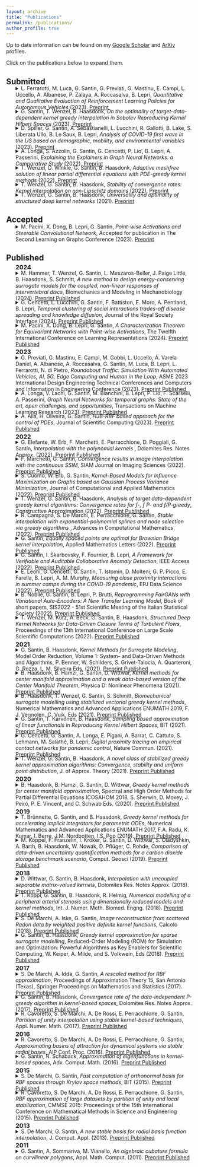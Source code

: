 ```yaml
---
layout: archive
title: "Publications"
permalink: /publications/
author_profile: true
---
```


Up to date information can be found on my <a href='https://scholar.google.it/citations?user=WG9oe0wAAAAJ&hl=en'> <i class="ai ai-google-scholar"></i>Google Scholar</a> and <a href='https://arxiv.org/a/santin_g_1.html'> <i class="ai ai-arxiv"></i>ArXiv</a> profiles.

Click on the publications below to expand them.

## Submitted
<p style="margin-top:-20px;"><details style="margin-left:5%;">

<summary>L. Ferrarotti, M. Luca, G. Santin, G. Previati, G. Mastinu, E. Campi, L. Uccello, A. Albanese, P. Zalaya, A. Roccasalva, B. Lepri, 
<i>Quantitative and Qualitative Evaluation of Reinforcement Learning Policies for Autonomous Vehicles</i> (2023). <a href='https://arxiv.org/abs/2309.08254'> <i class="fa fa-file-pdf"></i> Preprint </a>
</summary>

<small>

<blockquote>
Optimizing traffic dynamics in an evolving transportation landscape is crucial, particularly in scenarios where autonomous vehicles (AVs) with varying levels of autonomy coexist with human-driven cars. This paper presents a novel approach to optimizing choices of AVs using Proximal Policy Optimization (PPO), a reinforcement learning algorithm. We learned a policy to minimize traffic jams (i.e., minimize the time to cross the scenario) and to minimize pollution in a roundabout in Milan, Italy. Through empirical analysis, we demonstrate that our approach can reduce time and pollution levels. Furthermore, we qualitatively evaluate the learned policy using a cutting-edge cockpit to assess its performance in near-real-world conditions. To gauge the practicality and acceptability of the policy, we conducted evaluations with human participants using the simulator, focusing on a range of metrics like traffic smoothness and safety perception. In general, our findings show that human-driven vehicles benefit from optimizing AVs dynamics. Also, participants in the study highlighted that the scenario with 80\% AVs is perceived as safer than the scenario with 20\%. The same result is obtained for traffic smoothness perception.	
</blockquote>

<pre>
  <code class="bibtex">
@misc{Ferrarotti2023,
      title={Quantitative and Qualitative Evaluation of Reinforcement Learning Policies for Autonomous Vehicles}, 
      author={Laura Ferrarotti and Massimiliano Luca and Gabriele Santin and Giorgio Previati and Gianpiero Mastinu and Elena Campi and Lorenzo Uccello and Antonino Albanese and Praveen Zalaya and Alessandro Roccasalva and Bruno Lepri},
      year={2023},
      eprint={2309.08254},
      archivePrefix={arXiv},
      primaryClass={cs.AI}
}
  </code>
</pre>
</small>

</details>

</p>



<p style="margin-top:-20px;"><details style="margin-left:5%;">

<summary>G. Santin, T. Wenzel, B. Haasdonk, 
<i>On the optimality of target-data-dependent kernel greedy interpolation in Sobolev Reproducing Kernel Hilbert Spaces</i> (2023). <a href='https://arxiv.org/abs/2307.09811v1'> <i class="fa fa-file-pdf"></i> Preprint </a>
</summary>

<small>

<blockquote>
Kernel interpolation is a versatile tool for the approximation of functions from data, and it can be proven to have some optimality properties when used with kernels related to certain Sobolev spaces. In the context of interpolation, the selection of optimal function sampling locations is a central problem, both from a practical perspective, and as an interesting theoretical question. Greedy interpolation algorithms provide a viable solution for this task, being efficient to run and provably accurate in their approximation. In this paper we close a gap that is present in the convergence theory for these algorithms by employing a recent result on general greedy algorithms. This modification leads to new convergence rates which match the optimal ones when restricted to the P-greedy target-data-independent selection rule, and can additionally be proven to be optimal when they fully exploit adaptivity (f-greedy). Other than closing this gap, the new results have some significance in the broader setting of the optimality of general approximation algorithms in Reproducing Kernel Hilbert Spaces, as they allow us to compare adaptive interpolation with non-adaptive best nonlinear approximation. 	
</blockquote>

<pre>
  <code class="bibtex">
@Misc{Santin2023,
      title={On the optimality of target-data-dependent kernel greedy interpolation in Sobolev Reproducing Kernel Hilbert Spaces}, 
      author={Gabriele Santin and Tizian Wenzel and Bernard Haasdonk},
      year={2023},
      eprint={2307.09811}
}
  </code>
</pre>
</small>

</details>

</p>



<p style="margin-top:-20px;"><details style="margin-left:5%;">

<summary>D. Spiller, G. Santin, A. Sebastianelli, L. Lucchini, R. Gallotti, B. Lake, S. Liberata Ullo, B. Le Saux, B. Lepri, 
<i>Analysis of COVID-19 first wave in the US based on demographic, mobility, and environmental variables </i> (2023). <a href='https://arxiv.org/abs/2302.14649v1'> <i class="fa fa-file-pdf"></i> Preprint </a>
</summary>

<small>

<blockquote>
COVID-19 had a strong and disruptive impact on our society, and yet further analyses on most relevant factors explaining the spread of the pandemic are needed. Interdisciplinary studies linking epidemiological, mobility, environmental, and socio-demographic data analysis can help understanding how historical conditions, concurrent social policies and environmental factors impacted on the evolution of the pandemic crisis. This work deals with a regression analysis linking COVID-19 mortality to socio-demographic, mobility, and environmental data in the US during the first half of 2020, i.e., during the COVID-19 pandemic first wave. This study can provide very useful insights about risk factors enhancing mortality rates before non-pharmaceutical interventions or vaccination campaigns took place. Our cross-sectional ecological regression analysis demonstrates that, when considering the entire US area, the socio-demographic variables globally play the most important role with respect to environmental and mobility variables in describing COVID-19 mortality. Compared to the complete generalized linear model considering all socio-demographic, mobility, and environmental data, the regression based only on socio-demographic data provides a better approximation and proves to be a better explanatory model when compared to the mobility-based and environmental-based models. However, when looking at single entries within each of the three groups, we see that the mobility data can become relevant descriptive predictors at local scale, as in New Jersey where the time spent at work is one of the most relevant explanatory variables, while environmental data play contradictory roles.	
</blockquote>

<pre>
  <code class="bibtex">
@misc{Spiller2023,
  author = {Spiller, Dario and Santin, Gabriele and Sebastianelli, Alessandro and Lucchini, Lorenzo and Gallotti, Riccardo and Lake, Brennan and Ullo, Silvia Liberata and Saux, Bertrand Le and Lepri, Bruno},
  title = {Analysis of COVID-19 first wave in the US based on demographic, mobility, and environmental variables},
  year = {2023},
}
  </code>
</pre>
</small>

</details>

</p>



<p style="margin-top:-20px;"><details style="margin-left:5%;">

<summary>A. Longa, S. Azzolin, G. Santin, G. Cencetti, P. Lio’, B. Lepri, A. Passerini, 
<i>Explaining the Explainers in Graph Neural Networks: a Comparative Study </i> (2022). <a href='https://arxiv.org/abs/2210.15304'> <i class="fa fa-file-pdf"></i> Preprint </a>
</summary>

<small>

<blockquote>
Following a fast initial breakthrough in graph based learning, Graph Neural Networks (GNNs) have reached a widespread application in many science and engineering fields, prompting the need for methods to understand their decision process. GNN explainers have started to emerge in recent years, with a multitude of methods both novel or adapted from other domains. To sort out this plethora of alternative approaches, several studies have benchmarked the performance of different explainers in terms of various explainability metrics. However, these earlier works make no attempts at providing insights into why different GNN architectures are more or less explainable, or which explainer should be preferred in a given setting. In this survey, we fill these gaps by devising a systematic experimental study, which tests ten explainers on eight representative architectures trained on six carefully designed graph and node classification datasets. With our results we provide key insights on the choice and applicability of GNN explainers, we isolate key components that make them usable and successful and provide recommendations on how to avoid common interpretation pitfalls. We conclude by highlighting open questions and directions of possible future research.	
</blockquote>

<pre>
  <code class="bibtex">
@misc{Longa2022,
  author = {Longa, Antonio and Azzolin, Steve and Santin, Gabriele and Cencetti, Giulia and Liò, Pietro and Lepri, Bruno and Passerini, Andrea},
  title = {Explaining the Explainers in Graph Neural Networks: a Comparative Study},
  publisher = {arXiv},
  year = {2022},
}
  </code>
</pre>
</small>

</details>

</p>



<p style="margin-top:-20px;"><details style="margin-left:5%;">

<summary>T. Wenzel, D. Winkle, G. Santin, B. Haasdonk, 
<i>Adaptive meshfree solution of linear partial differential equations with PDE-greedy kernel methods </i> (2022). <a href='https://arxiv.org/abs/2207.13971'> <i class="fa fa-file-pdf"></i> Preprint </a>
</summary>

<small>

<blockquote>
We consider the meshless solution of PDEs via symmetric kernel collocation by using greedy kernel methods. In this way we avoid the need for mesh generation, which can be challenging for non-standard domains or manifolds. We introduce and discuss different kind of greedy selection criteria, such as the PDE-P -greedy and the PDE-f -greedy for collocation point selection. Subsequently we analyze the convergence rates of these algorithms and provide bounds on the approximation error in terms of the number of greedily selected points. Especially we prove that target-data dependent algorithms, i.e. those using knowledge of the right hand side functions of the PDE, exhibit faster convergence rates. The provided analysis is applicable to PDEs both on domains and manifolds. This fact and the advantages of target-data dependent algorithms are highlighted by numerical examples.	
</blockquote>

<pre>
  <code class="bibtex">
@Article{Wenzel2022c,
  author    = {Wenzel, Tizian and Santin, Gabriele and Haasdonk, Bernard},
  title     = {Analysis of Target Data-Dependent Greedy Kernel Algorithms: Convergence Rates for f-, {\$}{\$}f {\backslash}cdot P{\$}{\$}- and f/P-Greedy},
  journal   = {Constructive Approximation},
  year      = {2022},
  month     = {Oct},
  issn      = {1432-0940},
  doi       = {10.1007/s00365-022-09592-3},
  url       = {https://doi.org/10.1007/s00365-022-09592-3},
  day       = {18},
}
  </code>
</pre>
</small>

</details>

</p>



<p style="margin-top:-20px;"><details style="margin-left:5%;">

<summary>T. Wenzel, G. Santin, B. Haasdonk, 
<i>Stability of convergence rates: Kernel interpolation on non-Lipschitz domains </i> (2022). <a href='https://arxiv.org/abs/2203.12532'> <i class="fa fa-file-pdf"></i> Preprint </a>
</summary>

<small>

<blockquote>
Error estimates for kernel interpolation in Reproducing Kernel Hilbert Spaces (RKHS) usually assume quite restrictive properties on the shape of the domain, especially in the case of infinitely smooth kernels like the popular Gaussian kernel. In this paper we leverage an analysis of greedy kernel algorithms to prove that it is possible to obtain convergence results (in the number of interpolation points) for kernel interpolation for arbitrary domains $\Omega\subset\mathbb{R}^d$, thus allowing for non-Lipschitz domains including e.g. cusps and irregular boundaries. Especially we show that, when going to a smaller domain $\tilde\Omega\subset\Omega\subset\mathbb{R}^d$, the convergence rate does not deteriorate - i.e. the convergence rates are stable with respect to going to a subset. The impact of this result is explained on the examples of kernels of finite as well as infinite smoothness like the Gaussian kernel. A comparison to approximation in Sobolev spaces is drawn, where the shape of the domain Ω has an impact on the approximation properties. Numerical experiments illustrate and confirm the experiments	
</blockquote>

<pre>
  <code class="bibtex">
@Misc{Wenzel2022b,
  author        = {Tizian Wenzel and Gabriele Santin and Bernard Haasdonk},
  title         = {Stability of convergence rates: Kernel interpolation on non-Lipschitz domains},
  year          = {2022},
  eprint        = {2203.12532},
  archiveprefix = {arXiv},
  primaryclass  = {math.NA},
}
  </code>
</pre>
</small>

</details>

</p>



<p style="margin-top:-20px;"><details style="margin-left:5%;">

<summary>T. Wenzel, G. Santin, B. Haasdonk, 
<i>Universality and optimality of structured deep kernel  networks</i> (2021). <a href='https://arxiv.org/abs/2105.07228'> <i class="fa fa-file-pdf"></i> Preprint </a>
</summary>

<small>

<blockquote>
Kernel based methods yield approximation models that are flexible, efficient and powerful. In particular, they utilize fixed feature maps of the data, being often associated to strong analytical results that prove their accuracy. On the other hand, the recent success of machine learning methods has been driven by deep neural networks (NNs). They achieve a significant accuracy on very high-dimensional data, in that they are able to learn also efficient data representations or data-based feature maps. In this paper, we leverage a recent deep kernel representer theorem to connect the two approaches and understand their interplay. In particular, we show that the use of special types of kernels yield models reminiscent of neural networks that are founded in the same theoretical framework of classical kernel methods, while enjoying many computational properties of deep neural networks. Especially the introduced Structured Deep Kernel Networks (SDKNs) can be viewed as neural networks with optimizable activation functions obeying a representer theorem. Analytic properties show their universal approximation properties in different asymptotic regimes of unbounded number of centers, width and depth. Especially in the case of unbounded depth, the constructions is asymptotically better than corresponding constructions for ReLU neural networks, which is made possible by the flexibility of kernel approximation.	
</blockquote>

<pre>
  <code class="bibtex">
@misc{Wenzel2021c,
      title={Universality and Optimality of Structured Deep Kernel Networks}, 
      author={Tizian Wenzel and Gabriele Santin and Bernard Haasdonk},
      year={2021},
      eprint={2105.07228},
      archivePrefix={arXiv},
      primaryClass={cs.LG}
}
  </code>
</pre>
</small>

</details>

</p>



## Accepted
<p style="margin-top:-20px;"><details style="margin-left:5%;">

<summary>M. Pacini, X. Dong, B. Lepri, G. Santin, 
<i>Point-wise Activations and Steerable Convolutional Network</i>, 
Accepted for publication in The Second Learning on Graphs Conference (2023). <a href='https://openreview.net/forum?id=gsJPYzdA0S'> <i class="fa fa-file-pdf"></i> Preprint </a>
</summary>

<small>

<blockquote>
Steerable Convolutional Neural Networks are a popular and efficient class of equivariant models. For some specific groups, representations, and choice of coordinates, the most common point-wise activations, such as ReLU, are not equivariant. Hence they cannot be employed in designing equivariant neural networks. In this paper, we present a simple yet effective generalization of such results for equivariant networks. First, we prove that for groups such point-wise activations can be employed in disentangled layers only when a simple group-theoretic condition is satisfied, namely when the linear representations underlying their feature spaces are trivial representations. Second, we show analogous results for connected compact groups, where the only admitted equivariant neural networks with point-wise activations are the invariant ones.	
</blockquote>

<pre>
  <code class="bibtex">
@InProceedings{Pacini2023,
  author    = {Marco Pacini and Xiaowen Dong and Bruno Lepri and Gabriele Santin},
  title     = {Point-wise Activations and Steerable Convolutional Networks},
  booktitle = {The Second Learning on Graphs Conference},
  year      = {2023},
  url       = {https://openreview.net/forum?id=gsJPYzdA0S},
}
  </code>
</pre>
</small>

</details>

</p>



## Published

<p style='margin-top:-20px;margin-left:5%;'>
<h3 style='margin-left:5%;'> 2024</h3>
</p>
<p style="margin-top:-20px;"><details style="margin-left:5%;">

<summary>M. Hammer, T. Wenzel, G. Santin, L. Meszaros-Beller, J. Paige Little, B. Haasdonk, S. Schmitt, 
<i>A new method to design energy-conserving surrogate models for the coupled, non-linear responses of intervertebral discs</i>, 
Biomechanics and Modeling in Mechanobiology (2024). <a href='https://www.researchsquare.com/article/rs-3073632/v1'> <i class="fa fa-file-pdf"></i> Preprint </a> <a href='https://doi.org/10.1007/s10237-023-01804-4'> <i class="ai ai-doi"> </i>Published</a>
</summary>

<small>

<blockquote>
The aim of this study was to design physics-preserving and precise surrogate models of the non-linear elastic behaviour of an intervertebral disc (IVD). Based on artificial force-displacement data sets from detailed finite element (FE) disc models, weused greedy kernel and polynomial approximations of second, third and fourth order to train surrogate models for the scalar force-torque-potential. Doing so, the resulting models of the elastic IVD responses ensured the conservation of mechanical energy through their structure. At the sametime, they were capable of predicting disc forces for the full physiological range of motion andfor the coupling of all six degrees of freedom of an intervertebral joint. The performance of allsurrogate models for a subject-specific L4|5 disc geometry was evaluated both on training and test data obtained from uncoupled (one-dimensional), weakly coupled (two-dimensional),and random movement trajectories in the entire six-dimensional (6d) physiological displacement range, as well as on synthetic kinematic data. We observed highest precisions for the kernel surrogate followed by the fourth order polynomial model. Both clearly outperformed the second order polynomial model which is equivalent to the commonly used stiffness matrix in neuro-musculoskeletal simulations.Hence, the proposed model architectures have the potential to improve the accuracy, and, therewith, validity of load predictions in neuro-musculoskeletal spine models.	
</blockquote>

<pre>
  <code class="bibtex">

  </code>
</pre>
</small>

</details>

</p>



<p style="margin-top:-20px;"><details style="margin-left:5%;">

<summary>G. Cencetti, L. Lucchini, G. Santin, F. Battiston, E. Moro, A. Pentland, B. Lepri, 
<i>Temporal clustering of social interactions trades-off disease spreading and knowledge diffusion</i>, 
Journal of the Royal Society Interface (2024). <a href='https://arxiv.org/abs/2308.07058'> <i class="fa fa-file-pdf"></i> Preprint </a> <a href='https://doi.org/10.1098/rsif.2023.0471'> <i class="ai ai-doi"> </i>Published</a>
</summary>

<small>

<blockquote>
Non-pharmaceutical measures such as preventive quarantines, remote working, school and workplace closures, lockdowns, etc. have shown effectivenness from an epidemic control perspective; however they have also significant negative consequences on social life and relationships, work routines, and community engagement. In particular, complex ideas, work and school collaborations, innovative discoveries, and resilient norms formation and maintenance, which often require face-to-face interactions of two or more parties to be developed and synergically coordinated, are particularly affected. In this study, we propose an alternative hybrid solution that balances the slowdown of epidemic diffusion with the preservation of face-to-face interactions. Our approach involves a two-step partitioning of the population. First, we tune the level of node clustering, creating "social bubbles" with increased contacts within each bubble and fewer outside, while maintaining the average number of contacts in each network. Second, we tune the level of temporal clustering by pairing, for a certain time interval, nodes from specific social bubbles. Our results demonstrate that a hybrid approach can achieve better trade-offs between epidemic control and complex knowledge diffusion. The versatility of our model enables tuning and refining clustering levels to optimally achieve the desired trade-off, based on the potentially changing characteristics of a disease or knowledge diffusion process.	
</blockquote>

<pre>
  <code class="bibtex">
@Article{Cencetti2023,
  author    = {Cencetti, Giulia and Lucchini, Lorenzo and Santin, Gabriele and Battiston, Federico and Moro, Esteban and Pentland, Alex and Lepri, Bruno},
  title     = {Temporal clustering of social interactions trades-off disease spreading and knowledge diffusion},
  journal   = {Journal of The Royal Society Interface},
  year      = {2024},
  volume    = {21},
  number    = {210},
  pages     = {20230471},
  doi       = {10.1098/rsif.2023.0471},
  eprint    = {https://royalsocietypublishing.org/doi/pdf/10.1098/rsif.2023.0471},
  url       = {https://royalsocietypublishing.org/doi/abs/10.1098/rsif.2023.0471},
}
  </code>
</pre>
</small>

</details>

</p>



<p style="margin-top:-20px;"><details style="margin-left:5%;">

<summary>M. Pacini, X. Dong, B. Lepri, G. Santin, 
<i>A Characterization Theorem for Equivariant Networks with Point-wise Activations</i>, 
The Twelfth International Conference on Learning Representations (2024). <a href='https://arxiv.org/abs/2401.09235'> <i class="fa fa-file-pdf"></i> Preprint </a> <a href='https://openreview.net/forum?id=79FVDdfoSR'> <i class="ai ai-doi"> </i>Published</a>
</summary>

<small>

<blockquote>
Equivariant neural networks have shown improved performance, expressiveness and sample complexity on symmetrical domains. But for some specific symmetries, representations, and choice of coordinates, the most common point-wise activations, such as ReLU, are not equivariant, hence they cannot be employed in the design of equivariant neural networks. The theorem we present in this paper describes all possibile combinations of representations, choice of coordinates and point-wise activations to obtain an equivariant layer, generalizing and strengthening existing characterizations. Notable cases of practical relevance are discussed as corollaries. Indeed, we prove that rotation-equivariant networks can only be invariant, as it happens for any network which is equivariant with respect to connected compact groups. Then, we discuss implications of our findings when applied to important instances of equivariant networks. First, we completely characterize permutation equivariant networks such as Invariant Graph Networks with point-wise nonlinearities and their geometric counterparts, highlighting a plethora of models whose expressive power and performance are still unknown. Second, we show that feature spaces of disentangled steerable convolutional neural networks are trivial representations.	
</blockquote>

<pre>
  <code class="bibtex">
@InProceedings{Pacini2024,
  author    = {Pacini, Marco and Dong, Xiaowen and Lepri, Bruno and Santin, Gabriele},
  title     = {A Characterization Theorem for Equivariant Networks with Point-wise Activations},
  booktitle = {The Twelfth International Conference on Learning Representations},
  year      = {2024},
  url       = {https://openreview.net/forum?id=79FVDdfoSR},
}
  </code>
</pre>
</small>

</details>

</p>




<p style='margin-top:-20px;margin-left:5%;'>
<h3 style='margin-left:5%;'> 2023</h3>
</p>
<p style="margin-top:-20px;"><details style="margin-left:5%;">

<summary>G. Previati, G. Mastinu, E. Campi, M. Gobbi, L. Uccello, Á. Varela Daniel, A. Albanese, A. Roccasalva, G. Santin, M. Luca, B. Lepri, L. Ferrarotti, N. di Pietro, 
<i>Roundabout Traffic: Simulation With Automated Vehicles, AI, 5G, Edge Computing and Human in the Loop</i>, 
ASME 2023 International Design Engineering Technical Conferences and Computers and Information in Engineering Conference (2023). <a href=''> <i class="fa fa-file-pdf"></i> Preprint </a> <a href='https://doi.org/10.1115/DETC2023-116402'> <i class="ai ai-doi"> </i>Published</a>
</summary>

<small>

<blockquote>
The aim of the paper is to assess how the traffic of roundabouts could be organized in the future. A mixed traffic is supposed to occur, featuring both fully automated vehicle and vehicles driven by humans. The case study is a part of a comprehensive research funded by European Commission, focusing on how improving the 5G network by Artificial Intelligence (AI) and edge computing.  The traffic flow into a reference roundabout is simulated by SUMO, a Reinforcement Learning (RL) algorithm is derived and drives the automated vehicles into the roundabout. By means of a dynamic driving simulator, a real human drives into the simulated traffic of the roundabout. The human-in-the-loop is needed to check whether the driver feels comfortable and safe while driving in presence of automated cars.  The preliminary results are quite promising. Drivers seem not worried when they interact with Connected and Automated Vehicles (CAVs) into the roundabout. They seem preferring to share the roundabout with CAVs as they seem feeling the traffic to be more fluent. Such preliminary results deserve an extensive statistical investigation for a final assessment.	
</blockquote>

<pre>
  <code class="bibtex">
@InProceedings{Previati2023,
  author    = {Previati, Giorgio and Mastinu, Gianpiero and Campi, Elena and Gobbi, Massimiliano and Uccello, Lorenzo and Varela Daniel, Álvaro and Albanese, Antonino and Roccasalva, Alessandro and Santin, Gabriele and Luca, Massimiliano and Lepri, Bruno and Ferrarotti, Laura and di Pietro, Nicola},
  title     = {{Roundabout Traffic: Simulation With Automated Vehicles, AI, 5G, Edge Computing and Human in the Loop}},
  year      = {2023},
  volume    = {Volume 1: 25th International Conference on Advanced Vehicle Technologies (AVT)},
  series    = {International Design Engineering Technical Conferences and Computers and Information in Engineering Conference},
  month     = {08},
  pages     = {V001T01A016},
  doi       = {10.1115/DETC2023-116402},
}
  </code>
</pre>
</small>

</details>

</p>



<p style="margin-top:-20px;"><details style="margin-left:5%;">

<summary>A. Longa, V. Lachi, G. Santin, M. Bianchini, B. Lepri, P. Lio, F. Scarselli, A. Passerini, 
<i>Graph Neural Networks for temporal graphs: State of the art, open challenges, and opportunities</i>, 
Transactions on Machine Learning Research  (2023). <a href='https://arxiv.org/abs/2302.01018'> <i class="fa fa-file-pdf"></i> Preprint </a> <a href='https://openreview.net/forum?id=pHCdMat0gI'> <i class="ai ai-doi"> </i>Published</a>
</summary>

<small>

<blockquote>
Graph Neural Networks (GNNs) have become the leading paradigm for learning on (static) graph-structured data. However, many real-world systems are dynamic in nature, since the graph and node/edge attributes change over time. In recent years, GNN-based models for temporal graphs have emerged as a promising area of research to extend the capabilities of GNNs. In this work, we provide the first comprehensive overview of the current state-of-the-art of temporal GNN, introducing a rigorous formalization of learning settings and tasks and a novel taxonomy categorizing existing approaches in terms of how the temporal aspect is represented and processed. We conclude the survey with a discussion of the most relevant open challenges for the field, from both research and application perspectives.	
</blockquote>

<pre>
  <code class="bibtex">
@Article{Longa2023,
  author    = {Antonio Longa and Veronica Lachi and Gabriele Santin and Monica Bianchini and Bruno Lepri and Pietro Lio and franco scarselli and Andrea Passerini},
  title     = {Graph Neural Networks for Temporal Graphs: State of the Art, Open Challenges, and Opportunities},
  journal   = {Transactions on Machine Learning Research},
  year      = {2023},
  issn      = {2835-8856},
  url       = {https://openreview.net/forum?id=pHCdMat0gI},
}
  </code>
</pre>
</small>

</details>

</p>



<p style="margin-top:-20px;"><details style="margin-left:5%;">

<summary>A. Alla, H. Oliveira, G. Santin, 
<i>HJB-RBF based approach for the control of PDEs</i>, 
Journal of Scientific Computing (2023). <a href='https://arxiv.org/abs/2108.02987'> <i class="fa fa-file-pdf"></i> Preprint </a> <a href='https://doi.org/10.1007/s10915-023-02208-3'> <i class="ai ai-doi"> </i>Published</a>
</summary>

<small>

<blockquote>
Semi-lagrangian schemes for discretization of the dynamic programming principle are based on a time discretization projected on a state-space grid. The use of a structured grid makes this approach not feasible for high-dimensional problems due to the curse of dimensionality. Here, we present a new approach for infinite horizon optimal control problems where the value function is computed using Radial Basis Functions (RBF) by the Shepard's moving least squares approximation method on scattered grids. We propose a new method to generate a scattered mesh driven by the dynamics and the selection of the shape parameter in the RBF using an optimization routine. This mesh will help to localize the problem and approximate the dynamic programming principle in high dimension. Error estimates for the value function are also provided. Numerical tests for high dimensional problems will show the effectiveness of the proposed method.	
</blockquote>

<pre>
  <code class="bibtex">
@Article{Alla2023,
  author    = {Alla, Alessandro and Oliveira, Hugo and Santin, Gabriele},
  title     = {HJB-RBF Based Approach for the Control of PDEs},
  journal   = {Journal of Scientific Computing},
  year      = {2023},
  volume    = {96},
  number    = {1},
  month     = {May},
  pages     = {25},
  issn      = {1573-7691},
  doi       = {10.1007/s10915-023-02208-3},
  url       = {https://doi.org/10.1007/s10915-023-02208-3},
}
  </code>
</pre>
</small>

</details>

</p>




<p style='margin-top:-20px;margin-left:5%;'>
<h3 style='margin-left:5%;'> 2022</h3>
</p>
<p style="margin-top:-20px;"><details style="margin-left:5%;">

<summary>G. Elefante, W. Erb, F. Marchetti, E. Perracchione, D. Poggiali, G. Santin, 
<i>Interpolation with the polynomial kernels </i>, 
 Dolomites Res. Notes Approx. (2022). <a href='https://arxiv.org/abs/2212.07658'> <i class="fa fa-file-pdf"></i> Preprint </a> <a href='http://dx.doi.org/10.14658/pupj-drna-2022-4-5'> <i class="ai ai-doi"> </i>Published</a>
</summary>

<small>

<blockquote>
The polynomial kernels are widely used in machine learning and they are one of the default choices to develop kernel-based classification and regression models. However, they are rarely used and considered in numerical analysis due to their lack of strict positive definiteness. In particular they do not enjoy the usual property of unisolvency for arbitrary point sets, which is one of the key properties used to build kernel-based interpolation methods. This paper is devoted to establish some initial results for the study of these kernels, and their related interpolation algorithms, in the context of approximation theory. We will first prove necessary and sufficient conditions on point sets which guarantee the existence and uniqueness of an interpolant. We will then study the Reproducing Kernel Hilbert Spaces (or native spaces) of these kernels and their norms, and provide inclusion relations between spaces corresponding to different kernel parameters. With these spaces at hand, it will be further possible to derive generic error estimates which apply to sufficiently smooth functions, thus escaping the native space. Finally, we will show how to employ an efficient stable algorithm to these kernels to obtain accurate interpolants, and we will test them in some numerical experiment. After this analysis several computational and theoretical aspects remain open, and we will outline possible further research directions in a concluding section. This work builds some bridges between kernel and polynomial interpolation, two topics to which the authors, to different extents, have been introduced under the supervision or through the work of Stefano De Marchi. For this reason, they wish to dedicate this work to him in the occasion of his 60th birthday.	
</blockquote>

<pre>
  <code class="bibtex">
@Article{Elefante2022,
  Title                    = {Interpolation with the polynomial kernels},
  Author                   = {Elefante, Giacomo and Erb, Wolfgang and Marchetti, Francesco and Perracchione, Emma and Poggiali, Davide and Santin, Gabriele},
  Journal                  = {Dolomites Res. Notes Approx.},
  Year                     = {2022},
  Pages                    = {45--60},
  Volume                   = {15},
  Fjournal                 = {Dolomites Research Notes on Approximation},
  Sjournal                 = {Dolomites Res.\ Notes Approx.},
  Url                      = {https://drna.padovauniversitypress.it/2022/4/5},
  Doi                      = {http://dx.doi.org/10.14658/pupj-drna-2022-4-5}
}
  </code>
</pre>
</small>

</details>

</p>



<p style="margin-top:-20px;"><details style="margin-left:5%;">

<summary>F. Marchetti, G. Santin, 
<i>Convergence results in image interpolation with the continuous SSIM</i>, 
SIAM Journal on Imaging Sciences (2022). <a href='https://arxiv.org/abs/2108.03879'> <i class="fa fa-file-pdf"></i> Preprint </a> <a href='https://doi.org/10.1137/22M147637X'> <i class="ai ai-doi"> </i>Published</a>
</summary>

<small>

<blockquote>
Assessing the similarity of two images is a complex task that attracts significant efforts in the image processing community. The widely used Structural Similarity Index Measure (SSIM) addresses this problem by quantifying a perceptual structural similarity. In this paper we consider a recently introduced continuous SSIM (cSSIM), which allows one to analyse sequences of images of increasingly fine resolutions, and  further extend the definition of the index to encompass the locally weighted version that is used in practice.  For both the local and the global versions, we prove that the continuous index includes the classical SSIM as a special case, and we provide a precise  connection between image similarity measured by the cSSIM and by the $L_2$ norm. Using this connection, we derive bounds on the cSSIM by means of bounds on the $L_2$ error, and we even prove that the two error measures are equivalent in  certain circumstances. We exploit these results to obtain precise rates of convergence with respect to the cSSIM for several concrete image interpolation  methods, and we further validate these findings by different numerical experiments. This newly established connection paves the way to obtain novel insights into the features and limitations of the SSIM, including on the effect of the local  weighted window on the index performances. 	
</blockquote>

<pre>
  <code class="bibtex">
@Article{Marchetti2022,
  author    = {Marchetti, Francesco and Santin, Gabriele},
  title     = {Convergence Results in Image Interpolation With the Continuous SSIM},
  journal   = {SIAM Journal on Imaging Sciences},
  year      = {2022},
  volume    = {15},
  number    = {4},
  pages     = {1977-1999},
  doi       = {10.1137/22M147637X},
  url       = {https://doi.org/10.1137/22M147637X},
}
  </code>
</pre>
</small>

</details>

</p>



<p style="margin-top:-20px;"><details style="margin-left:5%;">

<summary>S. Cuomo, W. Erb, G. Santin, 
<i>Kernel-Based Models for Influence Maximization on Graphs based on Gaussian Process Variance  Minimization</i>, 
Journal of Computational and Applied Mathematics (2022). <a href='https://arxiv.org/abs/2103.01575'> <i class="fa fa-file-pdf"></i> Preprint </a> <a href='https://doi.org/10.1016/j.cam.2022.114951'> <i class="ai ai-doi"> </i>Published</a>
</summary>

<small>

<blockquote>
The inference of novel knowledge, the discovery of hidden patterns, and the uncovering of insights from large amounts of data from a multitude of sources make Data Science (DS) to an art rather than just a mere scientific discipline. The study and design of mathematical models able to analyze information represents a central research topic in DS. In this work, we introduce and investigate a novel model for influence maximization (IM) on graphs using ideas from kernel-based approximation, Gaussian process regression, and the minimization of a corresponding variance term. Data-driven approaches can be applied to determine proper kernels for this IM model and machine learning methodologies are adopted to tune the model parameters. Compared to stochastic models in this field that rely on costly Monte-Carlo simulations, our model allows for a simple and cost-efficient update strategy to compute optimal influencing nodes on a graph. In several numerical experiments, we show the properties and benefits of this new model. 	
</blockquote>

<pre>
  <code class="bibtex">
@Article{Cuomo2022,
  author    = {Salvatore Cuomo and Wolfgang Erb and Gabriele Santin},
  title     = {Kernel-based models for influence maximization on graphs based on Gaussian process variance minimization},
  journal   = {Journal of Computational and Applied Mathematics},
  year      = {2022},
  pages     = {114951},
  issn      = {0377-0427},
  doi       = {https://doi.org/10.1016/j.cam.2022.114951},
  url       = {https://www.sciencedirect.com/science/article/pii/S0377042722005490},
}
  </code>
</pre>
</small>

</details>

</p>



<p style="margin-top:-20px;"><details style="margin-left:5%;">

<summary>T. Wenzel, G. Santin, B. Haasdonk, 
<i>Analysis of target data-dependent greedy kernel algorithms: Convergence rates for f-, f P- and  f/P-greedy</i>, 
Constructive Approximation (2022). <a href='https://arxiv.org/abs/2105.07411'> <i class="fa fa-file-pdf"></i> Preprint </a> <a href='https://doi.org/10.1007/s00365-022-09592-3'> <i class="ai ai-doi"> </i>Published</a>
</summary>

<small>

<blockquote>
Data-dependent greedy algorithms in kernel spaces are known to provide fast converging interpolants, while being extremely easy to implement and efficient to run. Despite this experimental evidence, no detailed theory has yet been presented. This situation is unsatisfactory especially when compared to the case of the data-independent P-greedy algorithm, for which optimal convergence rates are available, despite its performances being usually inferior to the ones of target data-dependent algorithms. In this work we fill this gap by first defining a new scale of greedy algorithms for interpolation that comprises all the existing ones in a unique analysis, where the degree of dependency of the selection criterion on the functional data is quantified by a real parameter. We then prove new convergence rates where this degree is taken into account and we show that, possibly up to a logarithmic factor, target data-dependent selection strategies provide faster convergence. In particular, for the first time we obtain convergence rates for target data adaptive interpolation that are faster than the ones given by uniform points, without the need of any special assumption on the target function. The rates are confirmed by a number of examples.	
</blockquote>

<pre>
  <code class="bibtex">
@Article{Wenzel2022c,
  author    = {Wenzel, Tizian and Santin, Gabriele and Haasdonk, Bernard},
  title     = {Analysis of Target Data-Dependent Greedy Kernel Algorithms: Convergence Rates for f-, {\$}{\$}f {\backslash}cdot P{\$}{\$}- and f/P-Greedy},
  journal   = {Constructive Approximation},
  year      = {2022},
  month     = {Oct},
  issn      = {1432-0940},
  doi       = {10.1007/s00365-022-09592-3},
  url       = {https://doi.org/10.1007/s00365-022-09592-3},
  day       = {18},
}
  </code>
</pre>
</small>

</details>

</p>



<p style="margin-top:-20px;"><details style="margin-left:5%;">

<summary>R. Campagna, S. De Marchi, E. Perracchione, G. Santin, 
<i>Stable interpolation with exponential-polynomial splines and node selection via greedy algorithms </i>, 
Advances in Computational Mathematics (2022). <a href='https://arxiv.org/abs/2109.14299'> <i class="fa fa-file-pdf"></i> Preprint </a> <a href='https://doi.org/10.1007/s10444-022-09986-8  '> <i class="ai ai-doi"> </i>Published</a>
</summary>

<small>

<blockquote>
In this work we extend some ideas about greedy algorithms, which are well-established tools for e.g. kernel bases, and exponential-polynomial splines whose main drawback consists in possible overfitting and consequent oscillations of the approximant. To partially overcome this issue, we develop some results on theoretically optimal interpolation points. Moreover, we introduce two algorithms which perform an adaptive selection of the spline interpolation points based on the minimization either of the sample residuals ($f$-greedy), or of an upper bound for the approximation error based on the spline Lebesgue function ($\lambda$-greedy). Both methods allow us to obtain an adaptive selection of the sampling points, i.e. the spline nodes. While the $f$-greedy selection is tailored to one specific target function, the $\lambda$-greedy algorithm enables us to define target-data-independent interpolation nodes.	
</blockquote>

<pre>
  <code class="bibtex">
@Article{Campagna2022,
  author    = {Campagna, R. and De Marchi, S. and Perracchione, E. and Santin, G.},
  title     = {Stable interpolation with exponential-polynomial splines and node selection via greedy algorithms},
  journal   = {Advances in Computational Mathematics},
  year      = {2022},
  volume    = {48},
  number    = {6},
  month     = {Oct},
  pages     = {69},
  issn      = {1572-9044},
  doi       = {10.1007/s10444-022-09986-8},
  url       = {https://doi.org/10.1007/s10444-022-09986-8},
  day       = {27},
}
  </code>
</pre>
</small>

</details>

</p>



<p style="margin-top:-20px;"><details style="margin-left:5%;">

<summary>G. Santin, 
<i>Equally spaced points are optimal for Brownian Bridge kernel interpolation</i>, 
Applied Mathematics Letters (2022). <a href='https://arxiv.org/abs/2210.15959'> <i class="fa fa-file-pdf"></i> Preprint </a> <a href='https://doi.org/10.1016/j.aml.2022.108489'> <i class="ai ai-doi"> </i>Published</a>
</summary>

<small>

<blockquote>
In this paper we show how ideas from spline theory can be used to construct a local basis for the space of translates of a general iterated Brownian  Bridge kernel $k_{\beta,\varepsilon}$ for $\beta\in\mathbb{N}$, $\varepsilon\geq 0$. In the simple case $\beta=1$, we derive an explicit formula for the corresponding Lagrange  basis, which allows us to solve interpolation problems without inverting any linear system.   We use this basis to prove that interpolation with $k_{1,\varepsilon}$ is uniformly stable, i.e., the Lebesgue constant is bounded  independently of the number and location of the interpolation points, and that equally spaced points are the unique minimizers of the associated  power function, and are thus error optimal.  In this derivation, we investigate the role of the shape parameter $\varepsilon>0$, and discuss its effect on these error and stability bounds.  Some of the ideas discussed in this paper could be extended to more general Green kernels.	
</blockquote>

<pre>
  <code class="bibtex">
@Article{Santin2022b,
  author    = {Gabriele Santin},
  title     = {Equally spaced points are optimal for Brownian Bridge kernel interpolation},
  journal   = {Applied Mathematics Letters},
  year      = {2022},
  pages     = {108489},
  issn      = {0893-9659},
  doi       = {https://doi.org/10.1016/j.aml.2022.108489},
}
  </code>
</pre>
</small>

</details>

</p>



<p style="margin-top:-20px;"><details style="margin-left:5%;">

<summary>G. Santin, I. Skarbovsky, F. Fournier, B. Lepri, 
<i>A Framework for Verifiable and Auditable Collaborative Anomaly Detection</i>, 
IEEE Access (2022). <a href='https://arxiv.org/abs/2203.07802'> <i class="fa fa-file-pdf"></i> Preprint </a> <a href='https://doi.org/10.1109/ACCESS.2022.3196391'> <i class="ai ai-doi"> </i>Published</a>
</summary>

<small>

<blockquote>
Collaborative and Federated Leaning are emerging approaches to manage cooperation between a group of agents for the solution of Machine Learning tasks,  with the goal of improving each agent's performance without disclosing any data.  In this paper we present a novel algorithmic architecture that tackle this problem in the particular case of Anomaly Detection (or classification of rare  events), a setting where typical applications often comprise data with sensible information, but where the scarcity of anomalous examples encourages collaboration.  We show how Random Forests can be used as a tool for the development of accurate classifiers with an effective insight-sharing  mechanism that does not break  the data integrity. Moreover, we explain how the new architecture can be readily integrated in a blockchain infrastructure to ensure the verifiable and auditable execution of the algorithm.  Furthermore, we discuss how this work may set the basis for a more general approach for the design of collaborative ensemble-learning methods beyond the specific  task and  architecture discussed in this paper.	
</blockquote>

<pre>
  <code class="bibtex">
@Article{Santin2022,
  author    = {Santin, Gabriele and Skarbovsky, Inna and Fournier, Fabiana and Lepri, Bruno},
  title     = {A Framework for Verifiable and Auditable Collaborative Anomaly Detection},
  journal   = {IEEE Access},
  year      = {2022},
  pages     = {1-1},
  doi       = {10.1109/ACCESS.2022.3196391},
}
  </code>
</pre>
</small>

</details>

</p>



<p style="margin-top:-20px;"><details style="margin-left:5%;">

<summary>E. Leoni, G. Cencetti, G. Santin, T. Istomin, D. Molteni, G. P. Picco, E. Farella, B. Lepri, A. M. Murphy, 
<i>Measuring close proximity  interactions in summer camps during the COVID-19 pandemic</i>, 
EPJ Data Science (2022). <a href='https://arxiv.org/abs/2106.14750'> <i class="fa fa-file-pdf"></i> Preprint </a> <a href='https://doi.org/10.1140/epjds/s13688-022-00316-y'> <i class="ai ai-doi"> </i>Published</a>
</summary>

<small>

<blockquote>
Policy makers have implemented multiple non-pharmaceutical strategies to mitigate the COVID-19 worldwide crisis. Interventions had the aim of reducing close proximity interactions, which drive the spread of the disease. A deeper knowledge of human physical interactions has revealed necessary, especially in all settings involving children, whose education and gathering activities should be preserved.  Despite their relevance,  almost  no  data  are  available on close proximity  contacts among  children  in  schools  or  other  educational  settings during the pandemic. Contact data are usually gathered via Bluetooth, which nonetheless  offers  a  low  temporal  and  spatial  resolution. Recently, ultra-wideband (UWB) radios emerged as a more accurate alternative that nonetheless exhibits a significantly higher energy consumption, limiting  in-field  studies. In this paper, we leverage a novel approach,embodied by the Janus system that combines these radios by exploiting their complementary benefits.  The very accurate proximity data gathered in-field by Janus, once augmented with several metadata, unlocks unprecedented levels of information, enabling the development of novel multi-level risk analyses. By means of this technology, we have collected real contact data of children and educators in three summer camps during summer 2020in the province of Trento, Italy.  The wide variety of performed daily activities induced multiple individual behaviors, allowing a rich investigation  of  social  environments  from  the  contagion  risk  perspective. We  consider  risk  based  on  duration  and  proximity  of  contacts  and classify  interactions  according  to  different  risk  levels. We can then evaluate the summer camps’ organization,  observe the effect of partition in small groups,  or social bubbles,  and identify the organized activities that mitigate the riskier behaviors. Overall, we offer an insight into the educator-child and child-child social interactions  during  the  pandemic,  thus  providing  a  valuable tool  for  schools,  summer  camps,  and  policy makers to  (re)structure educational activities safely.	
</blockquote>

<pre>
  <code class="bibtex">
@Article{Leoni2022,
  author    = {Leoni, Elia and Cencetti, Giulia and Santin, Gabriele and Istomin, Timofei and Molteni, Davide and Picco, Gian Pietro and Farella, Elisabetta and Lepri, Bruno and Murphy, Amy L.},
  title     = {Measuring close proximity interactions in summer camps during the COVID-19 pandemic},
  journal   = {EPJ Data Science},
  year      = {2022},
  volume    = {11},
  number    = {1},
  month     = {Jan},
  pages     = {5},
  issn      = {2193-1127},
  doi       = {10.1140/epjds/s13688-022-00316-y},
  url       = {https://doi.org/10.1140/epjds/s13688-022-00316-y},
}
  </code>
</pre>
</small>

</details>

</p>



<p style="margin-top:-20px;"><details style="margin-left:5%;">

<summary>B. Nobile, G. Santin, B. Lepri, P. Brutti, 
<i>Reprogramming FairGANs with Variational Auto-Encoders: A New Transfer Learning Model</i>, 
Book of short papers, SIS2022 - 51st Scientific Meeting of the Italian Statistical Society (2022). <a href='https://arxiv.org/abs/2203.05811'> <i class="fa fa-file-pdf"></i> Preprint </a> <a href='https://it.pearson.com/content/dam/region-core/italy/pearson-italy/pdf/Docenti/Università/Sis-2022-4c-low.pdf'> <i class="ai ai-doi"> </i>Published</a>
</summary>

<small>

<blockquote>
Fairness-aware GANs (FairGANs) exploit the mechanisms of Generative Adversarial Networks (GANs) to impose fairness on the generated data, freeing them from both disparate impact and disparate treatment. Given the model's advantages and performance, we introduce a novel learning framework to transfer a pre-trained FairGAN to other tasks. This reprogramming process has the goal of maintaining the FairGAN's main targets of data utility, classification utility, and data fairness, while widening its applicability and ease of use. In this paper we present the technical extensions required to adapt the original architecture to this new framework (and in particular the use of Variational Auto-Encoders), and discuss the benefits, trade-offs, and limitations of the new model.	
</blockquote>

<pre>
  <code class="bibtex">
@InProceedings{Nobile2022,
  author    = {Beatrice Nobile and Gabriele Santin and Bruno Lepri and Pierpaolo Brutti},
  title     = {Reprogramming FairGANs with Variational Auto-Encoders: A New Transfer Learning Model},
  booktitle = {Book of short papers. SIS 2022},
  year      = {2022},
  editor    = {Antonio Balzanella, Matilde Bini, Carlo Cavicchia, Rosanna Verde},
  isbn      = {9788891932310},
}
  </code>
</pre>
</small>

</details>

</p>



<p style="margin-top:-20px;"><details style="margin-left:5%;">

<summary>T. Wenzel, M. Kurz, A. Beck, G. Santin, B. Haasdonk, 
<i>Structured Deep Kernel Networks for Data-Driven Closure Terms of  Turbulent Flows</i>, 
Proceedings of the 13th International Conference on Large Scale Scientific Computations (2022). <a href='https://arxiv.org/abs/2103.13655'> <i class="fa fa-file-pdf"></i> Preprint </a> <a href='https://doi.org/10.1007/978-3-030-97549-4_47'> <i class="ai ai-doi"> </i>Published</a>
</summary>

<small>

<blockquote>
Standard kernel methods for machine learning usually struggle when dealing with large datasets. We review a recently introduced Structured Deep Kernel Network (SDKN) approach that is capable of dealing with high-dimensional and huge datasets - and enjoys typical standard machine learning approximation properties. We extend the SDKN to combine it with standard machine learning modules and compare it with Neural Networks on the scientific challenge of data-driven prediction of closure terms of turbulent flows. We show experimentally that the SDKNs are capable of dealing with large datasets and achieve near-perfect accuracy on the given application.	
</blockquote>

<pre>
  <code class="bibtex">
@InProceedings{Wenzel2022a,
  author    = {Wenzel, Tizian and Kurz, Marius and Beck, Andrea and Santin, Gabriele and Haasdonk, Bernard},
  title     = {Structured Deep Kernel Networks for Data-Driven Closure Terms of Turbulent Flows},
  booktitle = {Large-Scale Scientific Computing},
  year      = {2022},
  editor    = {Lirkov, Ivan and Margenov, Svetozar},
  publisher = {Springer International Publishing},
  isbn      = {978-3-030-97549-4},
  pages     = {410--418},
  address   = {Cham},
}
  </code>
</pre>
</small>

</details>

</p>




<p style='margin-top:-20px;margin-left:5%;'>
<h3 style='margin-left:5%;'> 2021</h3>
</p>
<p style="margin-top:-20px;"><details style="margin-left:5%;">

<summary>G. Santin, B. Haasdonk, 
<i>Kernel Methods for Surrogate  Modeling</i>, 
Model Order Reduction, Volume 1: System- and Data-Driven Methods and Algorithms, P. Benner, W. Schilders, S. Grivet-Talocia, A. Quarteroni, G. Rozza, L.  M. Silveira  Eds. (2021). <a href='https://arxiv.org/abs/1907.10556'> <i class="fa fa-file-pdf"></i> Preprint </a> <a href='https://doi.org/10.1515/9783110498967-009'> <i class="ai ai-doi"> </i>Published</a>
</summary>

<small>

<blockquote>
This chapter deals with kernel methods as a special class of techniques for surrogate modeling. Kernel methods have proven to be efficient in machine learning, pattern recognition and signal analysis due to their flexibility, excellent experimental performance and elegant functional. analytic background. These data-based techniques provide so called kernel expansions, i.e., linear combinations of kernel functions which are generated from given input-output point samples that may be arbitrarily scattered. In particular, these techniques are meshless, do not require or depend on a grid, hence are less prone to the curse of dimensionality, even for high-dimensional problems. In contrast to projection-based model reduction, we do not necessarily assume a high-dimensional model, but a general function that models input-output behavior within some simulation context. This could be some micro-model in a multiscale-simulation, some submodel in a coupled system, some initialization function for solvers, coefficient function in PDEs, etc. First, kernel surrogates can be useful if the input-output function is expensive to evaluate, e.g. is a result of a finite element simulation. Here, acceleration can be obtained by sparse kernel expansions. Second, if a function is available only via measurements or a few function evaluation samples, kernel approximation techniques can provide function surrogates that allow global evaluation. We present some important kernel approximation techniques, which are kernel interpolation, greedy kernel approximation and support vector regression. Pseudo-code is provided for ease of reproducibility. In order to illustrate the main features, commonalities and differences, we compare these techniques on a real-world application. The experiments clearly indicate the enormous acceleration potential	
</blockquote>

<pre>
  <code class="bibtex">
@inbook{Santin2021b,
      author    = {Gabriele Santin and Bernard Haasdonk},
      title     = {Kernel methods for surrogate modeling},
      booktitle = {Volume 1 System- and Data-Driven Methods and Algorithms},
      year      = {2021},
      editor    = {Peter Benner and Stefano Grivet-Talocia and Alfio Quarteroni and Gianluigi Rozza and Wil Schilders and Luís Miguel Silveira},
      publisher = {De Gruyter},
      pages     = {311--354},
      doi       = {doi:10.1515/9783110498967-009},
}
  </code>
</pre>
</small>

</details>

</p>



<p style="margin-top:-20px;"><details style="margin-left:5%;">

<summary>B. Haasdonk, B. Hamzi, G. Santin, D. Wittwar, 
<i>Kernel methods for center manifold approximation and a weak data-based version of the Center Manifold Theorem</i>, 
Physica D: Nonlinear Phenomena (2021). <a href='https://arxiv.org/abs/2012.00338'> <i class="fa fa-file-pdf"></i> Preprint </a> <a href='https://doi.org/10.1016/j.physd.2021.133007'> <i class="ai ai-doi"> </i>Published</a>
</summary>

<small>

<blockquote>
For dynamical systems with a non hyperbolic equilibrium, it is possible to significantly simplify the study of stability by means of the center manifold theory. This theory allows to isolate the complicated asymptotic behavior of the system close to the equilibrium point and to obtain meaningful predictions of its behavior by analyzing a reduced order system on the so-called center manifold. Since the center manifold is usually not known, good approximation methods are important as the center manifold theorem states that the stability properties of the origin of the reduced order system are the same as those of the origin of the full order system. In this work, we establish a data-based version of the center manifold theorem that works by considering an approximation in place of an exact manifold. Also the error between the approximated and the original reduced dynamics are quantified. We then use an apposite data-based kernel method to construct a suitable approximation of the manifold close to the equilibrium, which is compatible with our general error theory. The data are collected by repeated numerical simulation of the full system by means of a high-accuracy solver, which generates sets of discrete trajectories that are then used as a training set. The method is tested on different examples which show promising performance and good accuracy.	
</blockquote>

<pre>
  <code class="bibtex">
@article{Haasdonk2021b,
      title     = {Kernel methods for center manifold approximation and a weak data-based version of the Center Manifold Theorem},
      author    = {Bernard Haasdonk and Boumediene Hamzi and Gabriele Santin and Dominik Wittwar},
      journal   = {Physica D: Nonlinear Phenomena},
      volume    = {427},
      pages     = {133007},
      year      = {2021},
      issn      = {0167-2789},
      doi       = {https://doi.org/10.1016/j.physd.2021.133007},
}
  </code>
</pre>
</small>

</details>

</p>



<p style="margin-top:-20px;"><details style="margin-left:5%;">

<summary> B. Haasdonk, T. Wenzel, G. Santin, S. Schmitt, 
<i>Biomechanical surrogate modelling using stabilized vectorial greedy kernel methods</i>, 
 Numerical Mathematics and Advanced Applications ENUMATH 2019, F. J. Vermolen, C. Vuik, Eds (2021). <a href='https://arxiv.org/abs/2004.12670'> <i class="fa fa-file-pdf"></i> Preprint </a> <a href=' https://doi.org/10.1007/978-3-030-55874-1_49'> <i class="ai ai-doi"> </i>Published</a>
</summary>

<small>

<blockquote>
Greedy kernel approximation algorithms are successful techniques for sparse and accurate data-based modelling and function approximation. Based on a recent idea of stabilization (Wenzel et al., A novel class of stabilized greedy kernel approximation algorithms: convergence, stability & uniform point distribution. e-prints. arXiv:1911.04352, 2019) of such algorithms in the scalar output case, we here consider the vectorial extension built on VKOGA (Wirtz and Haasdonk, Dolomites Res Notes Approx 6:83–100, 2013. We introduce the so called $\gamma$-restricted VKOGA, comment on analytical properties and present numerical evaluation on data from a clinically relevant application, the modelling of the human spine. The experiments show that the new stabilized algorithms result in improved accuracy and stability over the non-stabilized algorithms.	
</blockquote>

<pre>
  <code class="bibtex">
@InProceedings{Haasdonk2021a,
  author                   = {Haasdonk, Bernard and Wenzel, Tizian and Santin, Gabriele and Schmitt, Syn},
  title                    = {Biomechanical Surrogate Modelling Using Stabilized Vectorial Greedy Kernel Methods},
  booktitle                = {Numerical Mathematics and Advanced Applications ENUMATH 2019},
  year                     = {2021},
  editor                   = {Vermolen, Fred J. and Vuik, Cornelis},
  publisher                = {Springer International Publishing},
  isbn                     = {978-3-030-55874-1},
  pages                    = {499--508},
  doi      		   = {https://doi.org/10.1007/978-3-030-55874-1_49},
  address                  = {Cham},
}
  </code>
</pre>
</small>

</details>

</p>



<p style="margin-top:-20px;"><details style="margin-left:5%;">

<summary> G. Santin, T. Karvonen, B. Haasdonk, 
<i>Sampling based approximation of linear functionals in Reproducing Kernel Hilbert Spaces</i>, 
 BIT (2021). <a href='https://arxiv.org/abs/2004.00556'> <i class="fa fa-file-pdf"></i> Preprint </a> <a href=' https://doi.org/10.1007/s10543-021-00870-3'> <i class="ai ai-doi"> </i>Published</a>
</summary>

<small>

<blockquote>
In this paper we analyze a greedy procedure to approximate a linear functional defined in a reproducing kernel Hilbert space by nodal values. This procedure computes a quadrature rule which can be applied to general functionals. For a large class of functionals, that includes integration functionals and other interesting cases, but does not include differentiation, we prove convergence results for the approximation by means of quasi-uniform and greedy points which generalize in various ways several known results. A perturbation analysis of the weights and node computation is also discussed. Beyond the theoretical investigations, we demonstrate numerically that our algorithm is effective in treating various integration densities, and that it is even very competitive when compared to existing methods for Uncertainty Quantification.	
</blockquote>

<pre>
  <code class="bibtex">
@Article{Santin2021,
  author    = {Santin, Gabriele and Karvonen, Toni and Haasdonk, Bernard},
  title     = {Sampling based approximation of linear functionals in reproducing kernel Hilbert spaces},
  journal   = {BIT Numerical Mathematics},
  year      = {2021},
  month     = {Apr},
  issn      = {1572-9125},
  doi       = {10.1007/s10543-021-00870-3},
  url       = {https://doi.org/10.1007/s10543-021-00870-3},
  day       = {13},
}
  </code>
</pre>
</small>

</details>

</p>



<p style="margin-top:-20px;"><details style="margin-left:5%;">

<summary> G. Cencetti, G. Santin, A. Longa, E. Pigani, A. Barrat, C. Cattuto, S. Lehmann, M. Salath&eacute;, B. Lepri, 
<i>Digital proximity tracing on empirical contact networks for pandemic control</i>, 
 Nature Commun. (2021). <a href=' https://doi.org/10.1038/s41467-021-21809-w'> <i class="fa fa-file-pdf"></i> Preprint </a> <a href=' https://doi.org/10.1038/s41467-021-21809-w'> <i class="ai ai-doi"> </i>Published</a>
</summary>

<small>

<blockquote>
Digital contact tracing is a relevant tool to control infectious disease outbreaks, including the COVID-19 epidemic. Early work evaluating digital contact tracing omitted important features and heterogeneities of real-world contact patterns influencing contagion dynamics. We fill this gap with a modeling framework informed by empirical high-resolution contact data to analyze the impact of digital contact tracing in the COVID-19 pandemic. We investigate how well contact tracing apps, coupled with the quarantine of identified contacts, can mitigate the spread in real environments. We find that restrictive policies are more effective in containing the epidemic but come at the cost of unnecessary large-scale quarantines. Policy evaluation through their efficiency and cost results in optimized solutions which only consider contacts longer than 15–20 minutes and closer than 2–3 meters to be at risk. Our results show that isolation and tracing can help control re-emerging outbreaks when some conditions are met: (i) a reduction of the reproductive number through masks and physical distance; (ii) a low-delay isolation of infected individuals; (iii) a high compliance. Finally, we observe the inefficacy of a less privacy-preserving tracing involving second order contacts. Our results may inform digital contact tracing efforts currently being implemented across several countries worldwide.	
</blockquote>

<pre>
  <code class="bibtex">
@Article{Cencetti2021,
  author		   = {Cencetti, G. and Santin, G. and Longa, A. and Pigani, E. and Barrat, A. and Cattuto, C. and Lehmann, S. and Salath{\'e}, M. and Lepri, B.},
  title  		   = {Digital proximity tracing on empirical contact networks for pandemic control},
  journal  		   = {Nature Communications},
  year     		   = {2021},
  volume   		   = {12},
  number   		   = {1},
  month     		   = {Mar},
  pages    		   = {1655},
  issn     		   = {2041-1723},
  doi      		   = {10.1038/s41467-021-21809-w},
  url      		   = {https://doi.org/10.1038/s41467-021-21809-w},
  day      		   = {12},
}
  </code>
</pre>
</small>

</details>

</p>



<p style="margin-top:-20px;"><details style="margin-left:5%;">

<summary> T. Wenzel, G. Santin, B. Haasdonk, 
<i>A novel class of stabilized greedy kernel approximation algorithms: Convergence, stability and uniform point distribution</i>, 
 J. of Approx. Theory (2021). <a href='https://arxiv.org/abs/1911.04352'> <i class="fa fa-file-pdf"></i> Preprint </a> <a href=' https://doi.org/10.1016/j.jat.2020.105508'> <i class="ai ai-doi"> </i>Published</a>
</summary>

<small>

<blockquote>
Kernel based methods provide a way to reconstruct potentially high-dimensional functions from meshfree samples, i.e., sampling points and corresponding target values. A crucial ingredient for this to be successful is the distribution of the sampling points. Since the computation of an optimal selection of sampling points may be an infeasible task, one promising option is to use greedy methods.  Although these methods may be very effective, depending on the specific greedy criterion the chosen points might quickly lead to instabilities in the computation. To circumvent this problem, we introduce and investigate a new class of stabilized greedy kernel algorithms, which can be used to create a scale of new selection strategies.  We analyze these algorithms, and in particular we prove convergence results and quantify in a precise way the distribution of the selected points. These results allow to prove, in the case of certain Sobolev kernels, that the algorithms have optimal stability and optimal convergence rates, including for functions outside the native space of the kernel. The results also apply to the case of the usual $P$-greedy algorithm, significantly improving state-of-the-art results available in the literature. Illustrative experiments are presented that support the theoretical findings and show improvements of the stabilized algorithms in terms of accuracy due to improved stability.  	
</blockquote>

<pre>
  <code class="bibtex">

  </code>
</pre>
</small>

</details>

</p>




<p style='margin-top:-20px;margin-left:5%;'>
<h3 style='margin-left:5%;'> 2020</h3>
</p>
<p style="margin-top:-20px;"><details style="margin-left:5%;">

<summary> B. Haasdonk, B. Hamzi, G. Santin, D. Wittwar, 
<i>Greedy kernel methods for center manifold approximation</i>, 
 Spectral and High Order Methods for Partial Differential Equations ICOSAHOM 2018, S. Sherwin, D. Moxey, J. Peir&oacute;, P. E. Vincent, and C. Schwab Eds. (2020). <a href='https://arxiv.org/abs/1810.11329'> <i class="fa fa-file-pdf"></i> Preprint </a> <a href=' https://doi.org/10.1007/978-3-030-39647-3_6'> <i class="ai ai-doi"> </i>Published</a>
</summary>

<small>

<blockquote>
For certain dynamical systems it is possible to significantly simplify the study of stability by means of the center manifold theory. This theory allows to isolate the complicated asymptotic behavior of the system close to a non-hyperbolic equilibrium point, and to obtain meaningful predictions of its behavior by analyzing a reduced dimensional problem. Since the manifold is usually not known, approximation methods are of great interest to obtain qualitative estimates. In this work, we use a data-based greedy kernel method to construct a suitable approximation of the manifold close to the equilibrium. The data are collected by repeated numerical simulation of the full system by means of a high-accuracy solver, which generates sets of discrete trajectories that are then used to construct a surrogate model of the manifold. The method is tested on different examples which show promising performance and good accuracy.	
</blockquote>

<pre>
  <code class="bibtex">
@InProceedings{Haasdonk2020,
  author                   = {Haasdonk, Bernard and Hamzi, Boumediene and Santin, Gabriele and Wittwar, Dominik},
  title                    = {Greedy Kernel Methods for Center Manifold Approximation},
  booktitle                = {Spectral and High Order Methods for Partial Differential Equations ICOSAHOM 2018},
  year                     = {2020},
  editor                   = {Sherwin, Spencer J. and Moxey, David and Peir{\'o}, Joaquim and Vincent, Peter E. and Schwab, Christoph},
  publisher                = {Springer International Publishing},
  isbn                     = {978-3-030-39647-3},
  pages                    = {95--106},
  doi                      = {10.1007/978-3-030-39647-3_6},
  url                      = {http://doi.org/10.1007/978-3-030-39647-3_6},
  address                  = {Cham},

}
  </code>
</pre>
</small>

</details>

</p>




<p style='margin-top:-20px;margin-left:5%;'>
<h3 style='margin-left:5%;'> 2019</h3>
</p>
<p style="margin-top:-20px;"><details style="margin-left:5%;">

<summary> T. Br&uuml;nnette, G. Santin, and B. Haasdonk, 
<i>Greedy kernel methods for accelerating implicit integrators for parametric ODEs</i>, 
 Numerical Mathematics and Advanced Applications ENUMATH 2017, F.A. Radu, K. Kumar, I. Berre, J.M. Nordbotten, I.S. Pop (2019). <a href='https://arxiv.org/abs/1802.08106'> <i class="fa fa-file-pdf"></i> Preprint </a> <a href=' https://doi.org/10.1007/978-3-319-96415-7_84'> <i class="ai ai-doi"> </i>Published</a>
</summary>

<small>

<blockquote>
We present a novel acceleration method for the solution of parametric ODEs by single-step implicit solvers by means of greedy kernel-based surrogate models. In an offline phase, a set of trajectories is precomputed with a high-accuracy ODE solver for a selected set of parameter samples, and used to train a kernel model which predicts the next point in the trajectory as a function of the last one. This model is cheap to evaluate, and it is used in an online phase for new parameter samples to provide a good initialization point for the nonlinear solver of the implicit integrator. The accuracy of the surrogate reflects into a reduction of the number of iterations until convergence of the solver, thus providing an overall speedup of the full simulation. Interestingly, in addition to providing an acceleration, the accuracy of the solution is maintained, since the ODE solver is still used to guarantee the required precision. Although the method can be applied to a large variety of solvers and different ODEs, we will present in details its use with the Implicit Euler method for the solution of the Burgers equation, which results to be a meaningful test case to demonstrate the method’s features.	
</blockquote>

<pre>
  <code class="bibtex">
@InProceedings{Bruennette2019,
  Title                    = {Greedy Kernel Methods for Accelerating Implicit Integrators for Parametric {ODE}s},
  Author                   = {Br{\"u}nnette, Tim and Santin, Gabriele and Haasdonk, Bernard},
  Booktitle                = {Numerical Mathematics and Advanced Applications - ENUMATH 2017},
  Year                     = {2019},

  Address                  = {Cham},
  Editor                   = {Radu, Florin Adrian and Kumar, Kundan and Berre, Inga and Nordbotten, Jan Martin and Pop, Iuliu Sorin},
  Pages                    = {889--896},
  Publisher                = {Springer International Publishing},
  ISBN                     = {978-3-319-96415-7},
}
  </code>
</pre>
</small>

</details>

</p>



<p style="margin-top:-20px;"><details style="margin-left:5%;">

<summary>M. K&ouml;ppel, F. Franzelin, I. Kr&ouml;ker, G. Santin, D. Wittwar, S. Oladyshkin, A. Barth, B. Haasdonk, W. Nowak, D. Pfl&uuml;ger, C. Rohde, 
<i>Comparison of data-driven uncertainty quantification methods for a carbon dioxide storage benchmark scenario</i>, 
 Comput. Geosci (2019). <a href='https://arxiv.org/abs/1802.03064'> <i class="fa fa-file-pdf"></i> Preprint </a> <a href=' https://doi.org/10.1007/s10596-018-9785-x'> <i class="ai ai-doi"> </i>Published</a>
</summary>

<small>

<blockquote>
A variety of methods is available to quantify uncertainties arising within the modeling of flow and transport in carbon dioxide storage, but there is a lack of thorough comparisons. Usually, raw data from such storage sites can hardly be described by theoretical statistical distributions since only very limited data is available. Hence, exact information on distribution shapes for all uncertain parameters is very rare in realistic applications. We discuss and compare four different methods tested for data-driven uncertainty quantification based on a benchmark scenario of carbon dioxide storage. In the benchmark, for which we provide data and code, carbon dioxide is injected into a saline aquifer modeled by the nonlinear capillarity-free fractional flow formulation for two incompressible fluid phases, namely carbon dioxide and brine. To cover different aspects of uncertainty quantification, we incorporate various sources of uncertainty such as uncertainty of boundary conditions, of parameters in constitutive relations, and of material properties. We consider recent versions of the following non-intrusive and intrusive uncertainty quantification methods: arbitrary polynomial chaos, spatially adaptive sparse grids, kernel-based greedy interpolation, and hybrid stochastic Galerkin. The performance of each approach is demonstrated assessing expectation value and standard deviation of the carbon dioxide saturation against a reference statistic based on Monte Carlo sampling. We compare the convergence of all methods reporting on accuracy with respect to the number of model runs and resolution. Finally, we offer suggestions about the methods’ advantages and disadvantages that can guide the modeler for uncertainty quantification in carbon dioxide storage and beyond.	
</blockquote>

<pre>
  <code class="bibtex">
@Article{Koeppel2019,
  Title                    = {Comparison of data-driven uncertainty quantification methods for a carbon dioxide storage benchmark scenario},
  Author                   = {K{\"o}ppel, Markus and Franzelin, Fabian and Kr{\"o}ker, Ilja and Oladyshkin, Sergey and Santin, Gabriele and Wittwar, Dominik and Barth, Andrea and Haasdonk, Bernard and Nowak, Wolfgang and Pfl{\"u}ger, Dirk and Rohde, Christian},
  Journal                  = {Computational Geosciences},
  Year                     = {2019},
  Month                    = {Apr},
  Number                   = {2},
  Pages                    = {339--354},
  Volume                   = {23},
  Day                      = {01},
  Doi                      = {10.1007/s10596-018-9785-x},
  Url                      = {https://doi.org/10.1007/s10596-018-9785-x}
}
  </code>
</pre>
</small>

</details>

</p>




<p style='margin-top:-20px;margin-left:5%;'>
<h3 style='margin-left:5%;'> 2018</h3>
</p>
<p style="margin-top:-20px;"><details style="margin-left:5%;">

<summary> D. Wittwar, G. Santin, B. Haasdonk, 
<i>Interpolation with uncoupled separable matrix-valued kernels</i>, 
 Dolomites Res. Notes Approx. (2018). <a href='https://arxiv.org/abs/1807.09111'> <i class="fa fa-file-pdf"></i> Preprint </a> <a href=' http://dx.doi.org/10.14658/pupj-drna-2018-3-4'> <i class="ai ai-doi"> </i>Published</a>
</summary>

<small>

<blockquote>
In this paper we consider the problem of approximating vector-valued functions over a domain $\Omega$. For this purpose, we use matrix-valued reproducing kernels, which can be related to Reproducing kernel Hilbert spaces of vectorial functions and which can be viewed as an extension of the scalar-valued case. These spaces seem promising, when modelling correlations between the target function components, as the components are not learned independently of each other. We focus on the interpolation with such matrix-valued kernels. We derive error bounds for the interpolation error in terms of a generalized power-function and we introduce a subclass of matrix-valued kernels whose power-functions can be traced back to the power-function of scalar-valued reproducing kernels. Finally, we apply these kind of kernels to some artificial data to illustrate the benefit of interpolation with matrix-valued kernels in comparison to a componentwise approach. 	
</blockquote>

<pre>
  <code class="bibtex">
@Article{Wittwar2018,
  Title                    = {Interpolation with uncoupled separable matrix-valued kernels},
  Author                   = {Wittwar, Dominik and Santin, Gabriele and Haasdonk, Bernard},
  Journal                  = {Dolomites Res. Notes Approx.},
  Year                     = {2018},
  Pages                    = {23--29},
  Volume                   = {11},
  Doi                      = {10.14658/pupj-drna-2018-3-4},
  Fjournal                 = {Dolomites Research Notes on Approximation},
  Sjournal                 = {Dolomites Res.\ Notes Approx.},
  Url                      = {https://drna.padovauniversitypress.it/2018/3/4}
}
  </code>
</pre>
</small>

</details>

</p>



<p style="margin-top:-20px;"><details style="margin-left:5%;">

<summary> T. K&ouml;ppl, G. Santin, B. Haasdonk, R. Helmig, 
<i>Numerical modelling of a peripheral arterial stenosis using dimensionally  reduced models and kernel methods</i>, 
 Int. J. Numer. Meth. Biomed. Engng. (2018). <a href='https://arxiv.org/abs/1802.04628'> <i class="fa fa-file-pdf"></i> Preprint </a> <a href=' https://doi.org/10.1002/cnm.3095'> <i class="ai ai-doi"> </i>Published</a>
</summary>

<small>

<blockquote>
In this work, we consider 2 kinds of model reduction techniques to simulate blood flow through the largest systemic arteries, where a stenosis is located in a peripheral artery, i.e., in an artery that is located far away from the heart. For our simulations, we place the stenosis in one of the tibial arteries belonging to the right lower leg (right posterior tibial artery). The model reduction techniques that are used are on the one hand dimensionally reduced models (1-D and 0-D models, the so-called mixed-dimension model) and on the other hand surrogate models produced by kernel methods. Both methods are combined in such a way that the mixed-dimension models yield training data for the surrogate model, where the surrogate model is parametrised by the degree of narrowing of the peripheral stenosis. By means of a well-trained surrogate model, we show that simulation data can be reproduced with a satisfactory accuracy and that parameter optimisation or state estimation problems can be solved in a very efficient way. Furthermore, it is demonstrated that a surrogate model enables us to present after a very short simulation time the impact of a varying degree of stenosis on blood flow, obtaining a speedup of several orders over the full model.	
</blockquote>

<pre>
  <code class="bibtex">
@Article{Koeppl2018,
  Title                    = {Numerical modelling of a peripheral arterial stenosis using dimensionally reduced models and kernel methods},
  Author                   = {K{\"o}ppl, Tobias and Santin, Gabriele and Haasdonk, Bernard and Helmig, Rainer},
  Journal                  = {International Journal for Numerical Methods in Biomedical Engineering},
  Year                     = {2018},
  Note                     = {e3095 cnm.3095},
  Number                   = {8},
  Pages                    = {e3095},
  Volume                   = {34},
  Doi                      = {10.1002/cnm.3095},
  Eprint                   = {https://onlinelibrary.wiley.com/doi/pdf/10.1002/cnm.3095},
  Keywords                 = {blood flow simulations, peripheral stenosis, dimensionally reduced models, mixed‐dimension models, kernel methods, surrogate models, real‐time simulations},
  Url                      = {https://onlinelibrary.wiley.com/doi/abs/10.1002/cnm.3095}
}
  </code>
</pre>
</small>

</details>

</p>



<p style="margin-top:-20px;"><details style="margin-left:5%;">

<summary> S. De Marchi, A. Iske, G. Santin, 
<i>Image reconstruction from scattered Radon data by weighted positive definite kernel functions</i>, 
 Calcolo (2018). <a href='https://www.math.uni-hamburg.de/home/iske/papers/rbfradon_final.pdf'> <i class="fa fa-file-pdf"></i> Preprint </a> <a href=' https://doi.org/10.1007/s10092-018-0247-6'> <i class="ai ai-doi"> </i>Published</a>
</summary>

<small>

<blockquote>
 Proceedings of Approximation Theory 15, San Antonio (Texas), Springer Proceedings on Mathematics and Statistics	
</blockquote>

<pre>
  <code class="bibtex">
@Article{DeMarchi2018,
  Title                    = {Image reconstruction from scattered Radon data by weighted positive definite kernel functions},
  Author                   = {De Marchi, S. and Iske, A. and Santin, G.},
  Journal                  = {Calcolo},
  Year                     = {2018},
  Month                    = {Feb},
  Number                   = {1},
  Pages                    = {2},
  Volume                   = {55},
  Day                      = {02},
  Doi                      = {10.1007/s10092-018-0247-6},
  ISSN                     = {1126-5434},
  Url                      = {https://doi.org/10.1007/s10092-018-0247-6}
}

﻿
  </code>
</pre>
</small>

</details>

</p>



<p style="margin-top:-20px;"><details style="margin-left:5%;">

<summary> G. Santin, B. Haasdonk, 
<i>Greedy kernel approximation for sparse surrogate modelling</i>, 
 Reduced-Order Modeling (ROM) for Simulation and Optimization: Powerful Algorithms as Key Enablers for Scientific Computing, W. Keiper, A. Milde, and S. Volkwein, Eds (2018). <a href=''> <i class="fa fa-file-pdf"></i> Preprint </a> <a href=' https://doi.org/10.1007/978-3-319-75319-5_2'> <i class="ai ai-doi"> </i>Published</a>
</summary>

<small>

<blockquote>
Modern simulation scenarios frequently require multi-query or real-time responses of simulation models for statistical analysis, optimization, or process control. However, the underlying simulation models may be very time-consuming rendering the simulation task difficult or infeasible. This motivates the need for rapidly computable surrogate models. We address the case of surrogate modeling of functions from vectorial input to vectorial output spaces. These appear, for instance, in simulation of coupled models or in the case of approximating general input–output maps. We review some recent methods and theoretical results in the field of greedy kernel approximation schemes. In particular, we recall the vectorial kernel orthogonal greedy algorithm (VKOGA) for approximating vector-valued functions. We collect some recent convergence statements that provide sound foundation for these algorithms, in particular quasi-optimal convergence rates in case of kernels inducing Sobolev spaces. We provide some initial experiments that can be obtained with non-symmetric greedy kernel approximation schemes. The results indicate better stability and overall more accurate models in situations where the input data locations are not equally distributed.	
</blockquote>

<pre>
  <code class="bibtex">
@InCollection{Haasdonk2018,
  Title                    = {Greedy Kernel Approximation for Sparse Surrogate Modeling},
  Author                   = {Haasdonk, Bernard and Santin, Gabriele},
  Booktitle                = {Reduced-Order Modeling (ROM) for Simulation and Optimization: Powerful Algorithms as Key Enablers for Scientific Computing},
  Publisher                = {Springer International Publishing},
  Year                     = {2018},
  Address                  = {Cham},
  Editor                   = {Keiper, Winfried and Milde, Anja and Volkwein, Stefan},
  Pages                    = {21--45},
  Doi                      = {10.1007/978-3-319-75319-5_2},
  ISBN                     = {978-3-319-75319-5},
  Url                      = {https://doi.org/10.1007/978-3-319-75319-5_2}
}
  </code>
</pre>
</small>

</details>

</p>




<p style='margin-top:-20px;margin-left:5%;'>
<h3 style='margin-left:5%;'> 2017</h3>
</p>
<p style="margin-top:-20px;"><details style="margin-left:5%;">

<summary> S. De Marchi, A. Idda, G. Santin, 
<i>A rescaled method for RBF approximation</i>, 
 Proceedings of Approximation Theory 15, San Antonio (Texas), Springer Proceedings on Mathematics and Statistics (2017). <a href='https://arxiv.org/abs/1611.10034'> <i class="fa fa-file-pdf"></i> Preprint </a> <a href=' https://doi.org/10.1007/978-3-319-59912-0_3'> <i class="ai ai-doi"> </i>Published</a>
</summary>

<small>

<blockquote>
In the recent paper [1], a new method to compute stable kernel-based interpolants has been presented. This rescaled interpolation method combines the standard kernel interpolation with a properly defined rescaling operation, which smooths the oscillations of the interpolant. Although promising, this procedure lacks a systematic theoretical investigation. Through our analysis, this novel method can be understood as standard kernel interpolation by means of a properly rescaled kernel. This point of view allows us to consider its error and stability properties.	
</blockquote>

<pre>
  <code class="bibtex">
@InBook{DeMarchi2017,
  Title                    = {A Rescaled Method for RBF Approximation},
  Author                   = {De Marchi, Stefano and Idda, Andrea and Santin, Gabriele},
  Editor                   = {Fasshauer, Gregory E. and Schumaker, Larry L.},
  Pages                    = {39--59},
  Publisher                = {Springer International Publishing},
  Year                     = {2017},
  Address                  = {Cham},
  Booktitle                = {Approximation Theory XV: San Antonio 2016},
  Doi                      = {10.1007/978-3-319-59912-0_3},
  ISBN                     = {978-3-319-59912-0},
  Url                      = {https://doi.org/10.1007/978-3-319-59912-0_3}
}
  </code>
</pre>
</small>

</details>

</p>



<p style="margin-top:-20px;"><details style="margin-left:5%;">

<summary> G. Santin, B. Haasdonk, 
<i>Convergence rate of the data-independent P-greedy algorithm in kernel-based spaces</i>, 
 Dolomites Res. Notes Approx. (2017). <a href='https://arxiv.org/abs/1612.02672'> <i class="fa fa-file-pdf"></i> Preprint </a> <a href=' http://dx.doi.org/10.14658/pupj-drna-2017-Special_Issue-9'> <i class="ai ai-doi"> </i>Published</a>
</summary>

<small>

<blockquote>
Kernel-based methods provide flexible and accurate algorithms for the reconstruction of functions from meshless samples. A major question in the use of such methods is the influence of the samples’ locations on the behavior of the approximation, and feasible optimal strategies are not known for general problems.Nevertheless, efficient and greedy point-selection strategies are known. This paper gives a proof of the convergence rate of the data-independent P-greedy algorithm, based on the application of the convergence theory for greedy algorithms in reduced basis methods. The resulting rate of convergence is shown to be quasi-optimal in the case of kernels generating Sobolev spaces.As a consequence, this convergence rate proves that, for kernels of Sobolev spaces, the points selected by the algorithm are asymptotically uniformly distributed, as conjectured in the paper where the algorithm has been introduced.	
</blockquote>

<pre>
  <code class="bibtex">
@Article{Santin2016b,
  Title                    = {Convergence rate of the data-independent {P}-greedy algorithm in kernel-based approximation},
  Author                   = {G. Santin and B. Haasdonk},
  Journal                  = {Dolomites Res. Notes Approx.},
  Year                     = {2017},
  Pages                    = {68--78},
  Volume                   = {10},
  Fjournal                 = {Dolomites Research Notes on Approximation},
  Sjournal                 = {Dolomites Res.\ Notes Approx.},
  Url                      = {www.emis.de/journals/DRNA/9-2.html}
}
  </code>
</pre>
</small>

</details>

</p>



<p style="margin-top:-20px;"><details style="margin-left:5%;">

<summary> R. Cavoretto, S. De Marchi, A. De Rossi, E. Perracchione, G. Santin, 
<i>Partition of unity interpolation using stable kernel-based techniques</i>, 
 Appl. Numer. Math. (2017). <a href='https://arxiv.org/abs/1607.03278'> <i class="fa fa-file-pdf"></i> Preprint </a> <a href=' https://doi.org/10.1016/j.apnum.2016.07.005'> <i class="ai ai-doi"> </i>Published</a>
</summary>

<small>

<blockquote>
In this paper we propose a new stable and accurate approximation technique which is extremely effective for interpolating large scattered data sets. The Partition of Unity (PU) method is performed considering Radial Basis Functions (RBFs) as local approximants and using locally supported weights. In particular, the approach consists in computing, for each PU subdomain, a stable basis. Such technique, taking advantage of the local scheme, leads to a significant benefit in terms of stability, especially for flat kernels. Furthermore, an optimized searching procedure is applied to build the local stable bases, thus rendering the method more efficient.	
</blockquote>

<pre>
  <code class="bibtex">
@Article{Cavoretto2016b,
  Title                    = {Partition of unity interpolation using stable kernel-based techniques},
  Author                   = {Cavoretto, Roberto and De Marchi, Stefano and De Rossi, Alessandra and Perracchione, Emma and Santin, Gabriele},
  Journal                  = {Applied Numerical Mathematics},
  Year                     = {2016},
  Doi                      = {10.1016/j.apnum.2016.07.005},
  Url                      = {http://dx.doi.org/10.1016/j.apnum.2016.07.005}
}
  </code>
</pre>
</small>

</details>

</p>




<p style='margin-top:-20px;margin-left:5%;'>
<h3 style='margin-left:5%;'> 2016</h3>
</p>
<p style="margin-top:-20px;"><details style="margin-left:5%;">

<summary> R. Cavoretto, S. De Marchi, A. De Rossi, E. Perracchione, G. Santin, 
<i>Approximating basins of attraction for dynamical systems via stable radial bases</i>, 
 AIP Conf. Proc. (2016). <a href='https://www.math.unipd.it/~demarchi/papers/ICNAAM15.pdf'> <i class="fa fa-file-pdf"></i> Preprint </a> <a href=' https://doi.org/10.1063/1.4952177'> <i class="ai ai-doi"> </i>Published</a>
</summary>

<small>

<blockquote>
In applied sciences it is often required to model and supervise temporal evolution of populations via dynamical systems. In this paper, we focus on the problem of approximating the basins of attraction of such models for each stable equilibrium point. We propose to reconstruct the basins via an implicit interpolant using stable radial bases, obtaining the surfaces by partitioning the phase space into disjoint regions. An application to a competition model presenting jointly three stable equilibria is considered. 	
</blockquote>

<pre>
  <code class="bibtex">
@InProceedings{Cavoretto2016a,
  Title                    = {Approximating basins of attraction for dynamical systems via stable radial bases},
  Author                   = {Cavoretto, Roberto and De Marchi, Stefano and De Rossi, Alessandra and Perracchione, Emma and Santin, Gabriele},
  Booktitle                = {AIP Conf. Proc.},
  Year                     = {2016},
  Doi                      = {10.1063/1.4952177},
  Url                      = {http://dx.doi.org/10.1063/1.4952177}
}
  </code>
</pre>
</small>

</details>

</p>



<p style="margin-top:-20px;"><details style="margin-left:5%;">

<summary> G. Santin, R. Schaback, 
<i>Approximation of eigenfunctions in kernel-based spaces</i>, 
 Adv. Comput. Math. (2016). <a href='https://arxiv.org/abs/1411.7656'> <i class="fa fa-file-pdf"></i> Preprint </a> <a href=' https://doi.org/10.1007/s10444-015-9449-5'> <i class="ai ai-doi"> </i>Published</a>
</summary>

<small>

<blockquote>
Kernel-based methods in Numerical Analysis have the advantage of yielding optimal recovery processes in the “native” Hilbert space $\mathcal H$ in which they are reproducing. Continuous kernels on compact domains have an expansion into eigenfunctions that are both $L_2$-orthonormal and orthogonal in $\mathcal H$ (Mercer expansion). This paper examines the corresponding eigenspaces and proves that they have optimality properties among all other subspaces of $\mathcal H$. These results have strong connections to $n$-widths in Approximation Theory, and they establish that errors of optimal approximations are closely related to the decay of the eigenvalues. Though the eigenspaces and eigenvalues are not readily available, they can be well approximated using the standard $n$-dimensional subspaces spanned by translates of the kernel with respect to $n$ nodes or centers. We give error bounds for the numerical approximation of the eigensystem via such subspaces. A series of examples shows that our numerical technique via a greedy point selection strategy allows to calculate the eigensystems with good accuracy.	
</blockquote>

<pre>
  <code class="bibtex">
@Article{Santin2016a,
  author    = {Santin, Gabriele and Schaback, Robert},
  title     = {Approximation of eigenfunctions in kernel-based spaces},
  journal   = {Adv. Comput. Math.},
  year      = {2016},
  volume    = {42},
  number    = {4},
  pages     = {973--993},
  issn      = {1572-9044},
  doi       = {10.1007/s10444-015-9449-5},
  url       = {http://dx.doi.org/10.1007/s10444-015-9449-5},
  fjournal  = {Advances in Computational Mathematics},
}
  </code>
</pre>
</small>

</details>

</p>




<p style='margin-top:-20px;margin-left:5%;'>
<h3 style='margin-left:5%;'> 2015</h3>
</p>
<p style="margin-top:-20px;"><details style="margin-left:5%;">

<summary> S. De Marchi, G. Santin, 
<i>Fast computation of orthonormal basis for RBF spaces through Krylov space methods</i>, 
 BIT (2015). <a href='http://www.math.unipd.it/~demarchi/papers/FCoOB.pdf'> <i class="fa fa-file-pdf"></i> Preprint </a> <a href=' https://doi.org/10.1007/s10543-014-0537-6'> <i class="ai ai-doi"> </i>Published</a>
</summary>

<small>

<blockquote>
In recent years, in the setting of radial basis function, the study of approximation algorithms has particularly focused on the construction of (stable) bases for the associated Hilbert spaces. One of the ways of describing such spaces and their properties is the study of a particular integral operator and its spectrum. We proposed in a recent work the so-called WSVD basis, which is strictly connected to the eigen-decomposition of this operator and allows to overcome some problems related to the stability of the computation of the approximant for a wide class of radial kernels. Although effective, this basis is computationally expensive to compute. In this paper we discuss a method to improve and compute in a fast way the basis using methods related to Krylov subspaces. After reviewing the connections between the two bases, we concentrate on the properties of the new one, describing its behavior by numerical tests.	
</blockquote>

<pre>
  <code class="bibtex">
@Article{DeMarchi2015a,
  Title                    = {Fast computation of orthonormal basis for RBF spaces through Krylov space methods},
  Author                   = {De Marchi, Stefano and Santin, Gabriele},
  Journal                  = {BIT Numerical Mathematics},
  Year                     = {2015},
  Number                   = {4},
  Pages                    = {949--966},
  Volume                   = {55},
  Doi                      = {10.1007/s10543-014-0537-6},
  ISSN                     = {0006-3835},
  Publisher                = {Springer Netherlands},
  Url                      = {http://dx.doi.org/10.1007/s10543-014-0537-6}
}
  </code>
</pre>
</small>

</details>

</p>



<p style="margin-top:-20px;"><details style="margin-left:5%;">

<summary> R. Cavoretto, S. De Marchi, A. De Rossi, E. Perracchione, G. Santin, 
<i>RBF approximation of large datasets by partition of unity and local stabilization</i>, 
 CMMSE 2015: Proceedings of the 15th International Conference on  Mathematical Methods in Science and Engineering (2015). <a href='https://www.math.unipd.it/~demarchi/papers/Latex_template_cmmse.pdf'> <i class="fa fa-file-pdf"></i> Preprint </a> <a href=' https://iris.unito.it/retrieve/handle/2318/1526172/55702/CMMSE_2015.pdf'> <i class="ai ai-doi"> </i>Published</a>
</summary>

<small>

<blockquote>
We present an algorithm to approximate large datasets by Radial Basis Function(RBF) techniques. The method couples a fast domain decomposition procedure with a localized stabilization method. The resulting algorithm can efficiently deal with large problems and it is robust with respect to the typical instability of kernel methods.	
</blockquote>

<pre>
  <code class="bibtex">
@InProceedings{Cavoretto2015,
  Title                    = {RBF approximation of large datasets by partition of unity and local stabilization},
  Author                   = {Cavoretto, Roberto and De Marchi, Stefano and De Rossi, Alessandra and Perracchione, Emma and Santin, Gabriele},
  Booktitle                = {CMMSE 2015 : Proceedings of the 15th International Conference on Mathematical Methods in Science and Engineering},
  Year                     = {2015},
  Editor                   = {Vigo-Aguiar, J.},
  Pages                    = {317--326},
  ISBN                     = {978-84-617-2230-3},
  ISSN                     = {2312-0177},
}
  </code>
</pre>
</small>

</details>

</p>




<p style='margin-top:-20px;margin-left:5%;'>
<h3 style='margin-left:5%;'> 2013</h3>
</p>
<p style="margin-top:-20px;"><details style="margin-left:5%;">

<summary> S. De Marchi, G. Santin, 
<i>A new stable basis for radial basis function interpolation</i>, 
 J. Comput. Appl. (2013). <a href='https://arxiv.org/abs/1210.1682'> <i class="fa fa-file-pdf"></i> Preprint </a> <a href=' https://doi.org/10.1016/j.cam.2013.03.048'> <i class="ai ai-doi"> </i>Published</a>
</summary>

<small>

<blockquote>
It is well-known that radial basis function interpolants suffer of bad conditioning if the basis of translates is used. In the recent work [5], the authors gave a quite general way to build stable and orthonormal bases for the native space ${\mathcal{N}_{\Phi}(\Omega)}$ associated to a  kernel $\Phi$ on a domain  $\Omega \subset \mathbb{R}^s$. The method is simply based on the factorization of the corresponding kernel matrix.  \\Starting from that setting we describe a particular basis which turns out to be orthonormal in ${\mathcal{N}_{\Phi}(\Omega)}$  and in $\ell_{2,w}(X)$, where $X$ is a set of data sites of the domain $\Omega$. The basis arises from a weighted singular value decomposition of the kernel matrix. This  basis is also related to a discretization of the compact operator $T_{\Phi}: {\mathcal{N}_{\Phi}(\Omega)}\rightarrow{\mathcal{N}_{\Phi}(\Omega)}$,  $$T_{\Phi}[f](x) = \int_{\Omega} \Phi(x,y) f(y) dy\quad \forall x\in\Omega$$ and provides a connection with the continuous basis that arises from an  eigen-decomposition of $T_{\Phi}$.  Finally, using the eigenvalues of this operator,  we provide convergence estimates and stability bounds for interpolation and discrete least-squares approximation.	
</blockquote>

<pre>
  <code class="bibtex">
@Article{DeMarchi2013,
  Title                    = {A new stable basis for radial basis function interpolation},
  Author                   = {De Marchi, Stefano and Santin, Gabriele},
  Journal                  = {J. Comput. Appl. Math.},
  Year                     = {2013},
  Pages                    = {1--13},
  Volume                   = {253},
  Doi                      = {10.1016/j.cam.2013.03.048},
  Fjournal                 = {Journal of Computational and Applied Mathematics},
  ISSN                     = {0377--0427},
  Url                      = {http://dx.doi.org/10.1016/j.cam.2013.03.048}
}
  </code>
</pre>
</small>

</details>

</p>




<p style='margin-top:-20px;margin-left:5%;'>
<h3 style='margin-left:5%;'> 2011</h3>
</p>
<p style="margin-top:-20px;"><details style="margin-left:5%;">

<summary> G. Santin, A. Sommariva, M. Vianello, 
<i>An algebraic cubature formula on curvilinear polygons</i>, 
 Appl. Math. Comput. (2011). <a href='https://www.math.unipd.it/~alvise/PAPERS/AnAlgebraicCubatureFormulaOnCurvilinearPolygons.pdf'> <i class="fa fa-file-pdf"></i> Preprint </a> <a href=' https://doi.org/10.1016/j.amc.2011.04.071'> <i class="ai ai-doi"> </i>Published</a>
</summary>

<small>

<blockquote>
We implement in Matlab a Gauss-like cubature formula on bivariate domains whose boundary is a piecewise smooth Jordan curve (curvilinear polygons). The key tools are Green’s integral formula, together with the recent software package Chebfun to approximate the boundary curve close to machine precision by piecewise Chebyshev interpolation. Several tests are presented, including some comparisons of this new routine ChebfunGauss with the recent SplineGauss that approximates the boundary by splines.	
</blockquote>

<pre>
  <code class="bibtex">
@Article{Santin2011,
  Title                    = {An algebraic cubature formula on curvilinear polygons},
  Author                   = {Santin, Gabriele and Sommariva, Alvise and Vianello, Marco},
  Journal                  = {Applied Mathematics and Computation},
  Year                     = {2011},
  Number                   = {24},
  Pages                    = {10003--10015},
  Volume                   = {217},
  Doi                      = {10.1016/j.amc.2011.04.071},
  Fjournal                 = {Appl. Math. Comput.},
  ISSN                     = {0096-3003},
  Mrclass                  = {65D30 (65D32)},
  Mrnumber                 = {2806387},
  Url                      = {http://dx.doi.org/10.1016/j.amc.2011.04.071}
}
  </code>
</pre>
</small>

</details>

</p>


